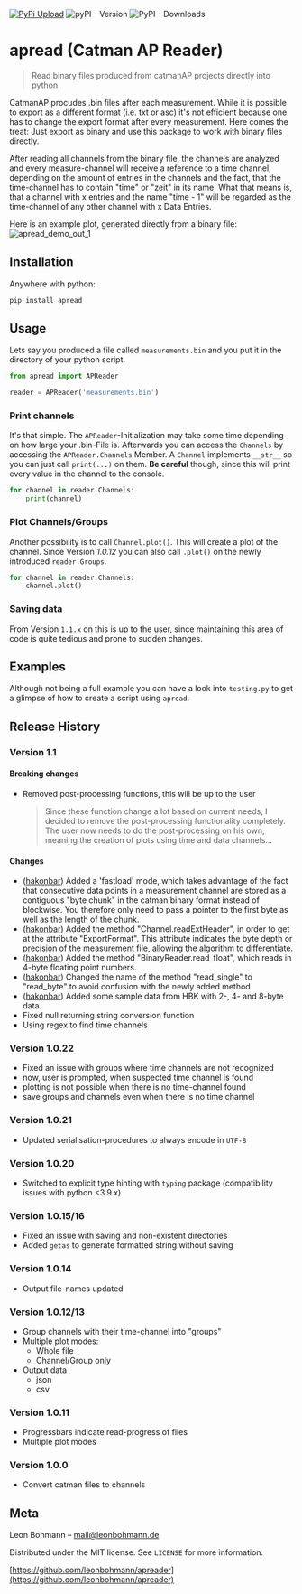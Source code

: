 
[![PyPi Upload](https://github.com/leonbohmann/APReader/actions/workflows/python-publish.yml/badge.svg)](https://github.com/leonbohmann/APReader/actions/workflows/python-publish.yml)
![pyPI - Version](https://img.shields.io/pypi/v/apread?label=package%20version)
![PyPI - Downloads](https://img.shields.io/pypi/dm/apread?color=green&label=PyPi%20Downloads&style=plastic)

# **apread** (Catman AP Reader)
> Read binary files produced from catmanAP projects directly into python.

CatmanAP procudes .bin files after each measurement. While it is possible to export as a different format (i.e. txt or asc) it's not efficient because one has to change the export format after every measurement. Here comes the treat: Just export as binary and use this package to work with binary files directly.

After reading all channels from the binary file, the channels are analyzed and every measure-channel will receive a reference to a time channel, depending on the amount of entries in the channels and the fact, that the time-channel has to contain "time" or "zeit" in its name. What that means is, that a channel with x entries and the name "time - 1" will be regarded as the time-channel of any other channel with x Data Entries.

Here is an example plot, generated directly from a binary file:
![apread_demo_out_1](https://user-images.githubusercontent.com/13386367/118563304-9dffba80-b76e-11eb-8730-c982c2ece7db.png)

## Installation

Anywhere with python:

```sh
pip install apread
```


## Usage

Lets say you produced a file called `measurements.bin` and you put it in the directory of your python script.

```python
from apread import APReader

reader = APReader('measurements.bin')
``` 

### Print channels
It's that simple. The `APReader`-Initialization may take some time depending on how large your .bin-File is. Afterwards you can access the `Channels` by accessing the `APReader.Channels` Member. A `Channel` implements `__str__` so you can just call `print(...)` on them. **Be careful** though, since this will print every value in the channel to the console.

```python
for channel in reader.Channels:
    print(channel)
``` 

### Plot Channels/Groups
Another possibility is to call `Channel.plot()`. This will create a plot of the channel. Since Version *1.0.12* you can also call `.plot()` on the newly introduced `reader.Groups`.
```python
for channel in reader.Channels:
    channel.plot()
``` 

### Saving data
From Version `1.1.x` on this is up to the user, since maintaining this area of code is quite tedious and prone to sudden changes.

## Examples
Although not being a full example you can have a look into `testing.py` to get a glimpse of how to create a script using `apread`.

## Release History
### **Version 1.1**

#### Breaking changes

* Removed post-processing functions, this will be up to the user
    > Since these function change a lot based on current needs, I decided to remove the post-processing functionality completely. The user now needs to do the post-processing on his own, meaning the creation of plots using time and data channels...

#### Changes
* ([hakonbar](https://github.com/leonbohmann/APReader/pull/13)) Added a 'fastload' mode, which takes advantage of the fact that consecutive data points in a measurement channel are stored as a contiguous "byte chunk" in the catman binary format instead of blockwise. You therefore only need to pass a pointer to the first byte as well as the length of the chunk.
* ([hakonbar](https://github.com/leonbohmann/APReader/pull/13)) Added the method "Channel.readExtHeader", in order to get at the attribute "ExportFormat". This attribute indicates the byte depth or precision of the measurement file, allowing the algorithm to differentiate.
* ([hakonbar](https://github.com/leonbohmann/APReader/pull/13)) Added the method "BinaryReader.read_float", which reads in 4-byte floating point numbers.
* ([hakonbar](https://github.com/leonbohmann/APReader/pull/13)) Changed the name of the method "read_single" to "read_byte" to avoid confusion with the newly added method.
* ([hakonbar](https://github.com/leonbohmann/APReader/pull/13)) Added some sample data from HBK with 2-, 4- and 8-byte data.
* Fixed null returning string conversion function
* Using regex to find time channels


### Version 1.0.22
* Fixed an issue with groups where time channels are not recognized
*  now, user is prompted, when suspected time channel is found
*  plotting is not possible when there is no time-channel found
*  save groups and channels even when there is no time channel
### Version 1.0.21
* Updated serialisation-procedures to always encode in `UTF-8`
### Version 1.0.20
* Switched to explicit type hinting with `typing` package (compatibility issues with python <3.9.x)  
### Version 1.0.15/16
* Fixed an issue with saving and non-existent directories
* Added `getas` to generate formatted string without saving
### Version 1.0.14
* Output file-names updated
### Version 1.0.12/13
* Group channels with their time-channel into "groups"
* Multiple plot modes:
    * Whole file
    * Channel/Group only
* Output data
    * json
    * csv

### Version 1.0.11
* Progressbars indicate read-progress of files
* Multiple plot modes

### Version 1.0.0
* Convert catman files to channels

## Meta

Leon Bohmann – mail@leonbohmann.de

Distributed under the MIT license. See ``LICENSE`` for more information.

[https://github.com/leonbohmann/apreader](https://github.com/leonbohmann/apreader)
